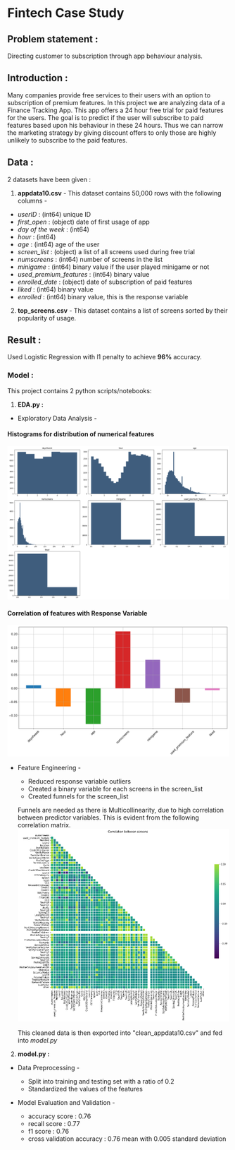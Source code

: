 # Fintech Case Study

## Problem statement :
Directing customer to subscription through app behaviour analysis.

## Introduction :
Many companies provide free services to their users with an option to subscription of premium features. In this project we are analyzing data of a Finance Tracking App. This app offers a 24 hour free trial for paid features for the users. The goal is to predict if the user will subscribe to paid features based upon his behaviour in these 24 hours. Thus we can narrow the marketing strategy by giving discount offers to only those are highly unlikely to subscribe to the paid features.

## Data :
2 datasets have been given :

1. **appdata10.csv** - This dataset contains 50,000 rows with the following columns -
  * *userID* : (int64) unique ID
  * *first_open* : (object) date of first usage of app
  * *day of the week* : (int64)
  * *hour* : (int64)
  * *age* : (int64) age of the user
  * *screen_list* : (object) a list of all screens used during free trial
  * *numscreens* : (int64) number of screens in the list
  * *minigame* : (int64) binary value if the user played minigame or not
  * *used_premium_features* : (int64) binary value
  * *enrolled_date* : (object) date of subscription of paid features
  * *liked* : (int64) binary value
  * *enrolled* : (int64) binary value, this is the response variable

2. **top_screens.csv** - This dataset contains a list of screens sorted by their popularity of usage.


## Result :
Used Logistic Regression with l1 penalty to achieve **96%** accuracy.

### Model  :

This project contains 2 python scripts/notebooks:

1. **EDA.py :**

* Exploratory Data Analysis -

#### Histograms for distribution of numerical features
![](images/hist.png)

#### Correlation of features with Response Variable
![](images/corr.png)

* Feature Engineering -
  - Reduced response variable outliers
  - Created a binary variable for each screens in the screen_list
  - Created funnels for the screen_list

  Funnels are needed as there is Multicollinearity, due to high correlation between predictor variables. This is evident from the following correlation matrix.
  ![](images/funnel.png)

  This cleaned data is then exported into "clean_appdata10.csv" and fed into _model.py_


2. **model.py :**

* Data Preprocessing -
  - Split into training and testing set with a ratio of 0.2
  - Standardized the values of the features

* Model Evaluation and Validation -
  - accuracy score : 0.76
  - recall score : 0.77
  - f1 score : 0.76
  - cross validation accuracy : 0.76 mean with 0.005 standard deviation
